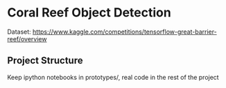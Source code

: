 # Coral Reef Object Detection

Dataset: https://www.kaggle.com/competitions/tensorflow-great-barrier-reef/overview

## Project Structure

Keep ipython notebooks in prototypes/, real code in the rest of the project

